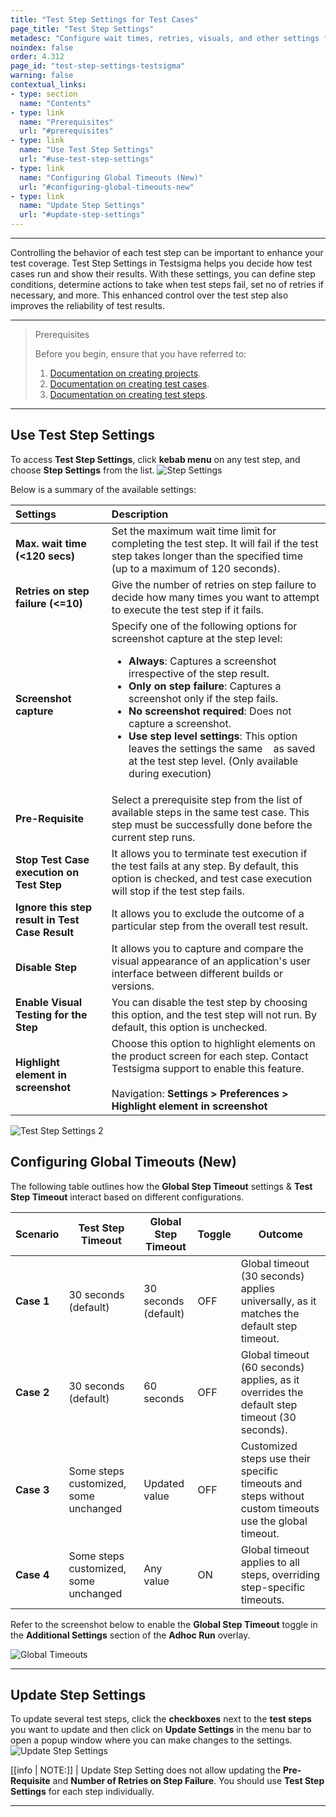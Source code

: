```yaml
---
title: "Test Step Settings for Test Cases"
page_title: "Test Step Settings"
metadesc: "Configure wait times, retries, visuals, and other settings for efficient test automation in Testsigma using Test Step Settings and customise test execution."
noindex: false
order: 4.312
page_id: "test-step-settings-testsigma"
warning: false
contextual_links:
- type: section
  name: "Contents"
- type: link
  name: "Prerequisites"
  url: "#prerequisites"
- type: link
  name: "Use Test Step Settings"
  url: "#use-test-step-settings"
- type: link
  name: "Configuring Global Timeouts (New)"
  url: "#configuring-global-timeouts-new"
- type: link
  name: "Update Step Settings"
  url: "#update-step-settings"
---
```


---

Controlling the behavior of each test step can be important to enhance your test coverage. Test Step Settings in Testsigma helps you decide how test cases run and show their results. With these settings, you can define step conditions, determine actions to take when test steps fail, set no of retries if necessary, and more. This enhanced control over the test step also improves the reliability of test results.

---

> <p id="prerequisites">Prerequisites</p>
>
> Before you begin, ensure that you have referred to:
> 1. [Documentation on creating projects](https://testsigma.com/docs/projects/overview/).
> 2. [Documentation on creating test cases](https://testsigma.com/docs/test-cases/manage/add-edit-delete/#create-test-case).
> 3. [Documentation on creating test steps](https://testsigma.com/docs/test-cases/create-test-steps/overview/).

---

## **Use Test Step Settings**

To access **Test Step Settings**, click **kebab menu** on any test step, and choose **Step Settings** from the list. 
![Step Settings](https://s3.amazonaws.com/static-docs.testsigma.com/new_images/projects/test_case/Test_step_settings_1.png)

Below is a summary of the available settings:

| **Settings** | **Description** |
|:------------------|:-------------|
|**Max. wait time (<120 secs)**|Set the maximum wait time limit for completing the test step. It will fail if the test step takes longer than the specified time (up to a maximum of 120 seconds).|
|**Retries on step failure (<=10)**|Give the number of retries on step failure to decide how many times you want to attempt to execute the test step if it fails.|
|**Screenshot capture**|Specify one of the following options for screenshot capture at the step level:<br><ul><li><strong>Always</strong>: Captures a screenshot irrespective of the step result.</li><li><strong>Only on step failure</strong>: Captures a screenshot only if the step fails.</li><li><strong>No screenshot required</strong>: Does not capture a screenshot.</li><li>**Use step level settings**: This option leaves the settings the same &nbsp;&nbsp; as saved at the test step level. (Only available during execution)</li></ul>|
|**Pre-Requisite**|Select a prerequisite step from the list of available steps in the same test case. This step must be successfully done before the current step runs.|
|**Stop Test Case execution on Test Step**|It allows you to terminate test execution if the test fails at any step. By default, this option is checked, and test case execution will stop if the test step fails.|
|**Ignore this step result in Test Case Result**|It allows you to exclude the outcome of a particular step from the overall test result.|
|**Disable Step**|It allows you to capture and compare the visual appearance of an application's user interface between different builds or versions.|
|**Enable Visual Testing for the Step**|You can disable the test step by choosing this option, and the test step will not run. By default, this option is unchecked.|
|**Highlight element in screenshot**|Choose this option to highlight elements on the product screen for each step. Contact Testsigma support to enable this feature. <br> <br> Navigation: **Settings > Preferences > Highlight element in screenshot** <br> |

![Test Step Settings 2](https://s3.amazonaws.com/static-docs.testsigma.com/new_images/projects/test_case/Test_step_settings_2.png)

## **Configuring Global Timeouts (New)**

The following table outlines how the **Global Step Timeout** settings & **Test Step Timeout** interact based on different configurations.

| Scenario | Test Step Timeout                        | Global Step Timeout | Toggle | Outcome                                                                                     |
|----------|-----------------------------------------|----------------------|--------|---------------------------------------------------------------------------------------------|
| **Case 1**   | 30 seconds (default)                    | 30 seconds (default)| OFF    | Global timeout (30 seconds) applies universally, as it matches the default step timeout.    |
| **Case 2**   | 30 seconds (default)                    | 60 seconds          | OFF    | Global timeout (60 seconds) applies, as it overrides the default step timeout (30 seconds). |
| **Case 3**   | Some steps customized, some unchanged   | Updated value       | OFF    | Customized steps use their specific timeouts and steps without custom timeouts use the global timeout. |
| **Case 4**   | Some steps customized, some unchanged   | Any value           | ON     | Global timeout applies to all steps, overriding step-specific timeouts.                     |


Refer to the screenshot below to enable the **Global Step Timeout** toggle in the **Additional Settings** section of the **Adhoc Run** overlay.

![Global Timeouts](https://s3.amazonaws.com/static-docs.testsigma.com/new_images/projects/applications/Global_Settings.png)

---
## **Update Step Settings**

To update several test steps, click the **checkboxes** next to the **test steps** you want to update and then click on **Update Settings** in the menu bar to open a popup window where you can make changes to the settings. ![Update Step Settings](https://s3.amazonaws.com/static-docs.testsigma.com/new_images/projects/test_case/Test_step_settings_3.png)

[[info | NOTE:]]
| Update Step Setting does not allow updating the **Pre-Requisite** and **Number of Retries on Step Failure**. You should use **Test Step Settings** for each step individually.

---